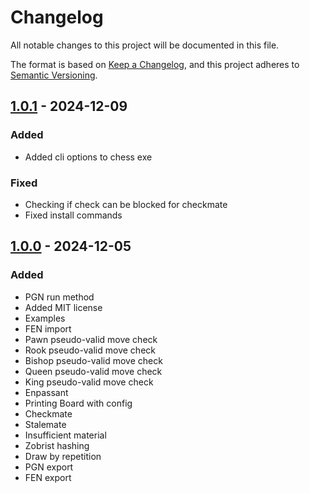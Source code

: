 # Changelog

All notable changes to this project will be documented in this file.

The format is based on [Keep a Changelog](https://keepachangelog.com/en/1.1.0/), and this project adheres to [Semantic Versioning](https://semver.org/spec/v2.0.0.html).


## [1.0.1] - 2024-12-09 

### Added

- Added cli options to chess exe

### Fixed

- Checking if check can be blocked for checkmate
- Fixed install commands


## [1.0.0] - 2024-12-05 

### Added

- PGN run method
- Added MIT license
- Examples
- FEN import
- Pawn pseudo-valid move check
- Rook pseudo-valid move check
- Bishop pseudo-valid move check
- Queen pseudo-valid move check
- King pseudo-valid move check
- Enpassant
- Printing Board with config
- Checkmate
- Stalemate
- Insufficient material
- Zobrist hashing
- Draw by repetition
- PGN export
- FEN export


[1.0.0]: https://github.com/KDesp73/chezz/releases/tag/v1.0.0
[1.0.1]: https://github.com/KDesp73/chezz/releases/tag/v1.0.1


